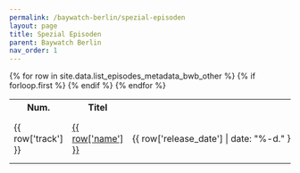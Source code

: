```yaml
---
permalink: /baywatch-berlin/spezial-episoden
layout: page
title: Spezial Episoden
parent: Baywatch Berlin
nav_order: 1
---
```


<table>
  {% for row in site.data.list_episodes_metadata_bwb_other %}
    {% if forloop.first %}
    <tr>
        <th>Num.</th>
        <th>Titel</th>
        <th>Datum</th>
        <th>Länge in Minuten</th>
    </tr>
    {% endif %}
    <tr>
    <td markdown="span">{{ row['track'] }}</td>
    <td markdown="span"><a href="{{ row['spotify_url'] }}">{{ row['name'] }}</a></td>
    <td markdown="span" style="white-space: nowrap;overflow: hidden;text-overflow:ellipsis;">
                  {{ row['release_date'] | date: "%-d." }}{% assign month = row['release_date'] | date: '%-m' %}
              {% case month %}
                {% when '1' %}Jan.
                {% when '2' %}Feb.
                {% when '3' %}März
                {% when '4' %}April
                {% when '5' %}Mai
                {% when '6' %}Juni
                {% when '7' %}Juli
                {% when '8' %}Aug.
                {% when '9' %}Sep.
                {% when '10' %}Okt.
                {% when '11' %}Nov.
                {% when '12' %}Dez.
              {% endcase %}{{ row['release_date'] | date: "%Y" }}
    </td>
    <td markdown="span">{{ row['duration_sec'] | divided_by: 60.00 | round }}</td>
    </tr>
  {% endfor %}
</table>